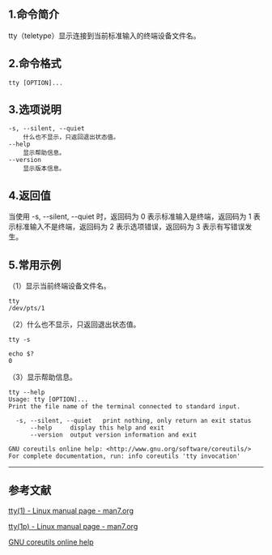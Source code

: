 ## 1.命令简介
tty（teletype）显示连接到当前标准输入的终端设备文件名。

## 2.命令格式
```shell
tty [OPTION]...
```

## 3.选项说明
```shell
-s, --silent, --quiet
	什么也不显示，只返回退出状态值。
--help
	显示帮助信息。
--version
	显示版本信息。
```

## 4.返回值
当使用 -s, --silent, --quiet 时，返回码为 0 表示标准输入是终端，返回码为 1 表示标准输入不是终端，返回码为 2 表示选项错误，返回码为 3 表示有写错误发生。

## 5.常用示例
（1）显示当前终端设备文件名。

```shell
tty
/dev/pts/1
```

（2）什么也不显示，只返回退出状态值。

```shell
tty -s

echo $?
0
```

（3）显示帮助信息。

```shell
tty --help
Usage: tty [OPTION]...
Print the file name of the terminal connected to standard input.

  -s, --silent, --quiet   print nothing, only return an exit status
      --help     display this help and exit
      --version  output version information and exit

GNU coreutils online help: <http://www.gnu.org/software/coreutils/>
For complete documentation, run: info coreutils 'tty invocation'
```

---
## 参考文献
[tty(1) - Linux manual page - man7.org](https://man7.org/linux/man-pages/man1/tty.1.html)

[tty(1p) - Linux manual page - man7.org](https://man7.org/linux/man-pages/man1/tty.1p.html)

[GNU coreutils online help](http://www.gnu.org/software/coreutils/)
